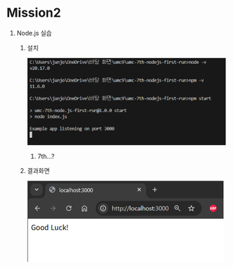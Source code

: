 # Mission2

1. Node.js 실습
    1. 설치
        
        ![image.png](image.png)
        
        1. 7th…?
    2. 결과화면
        
        ![image.png](image%201.png)
